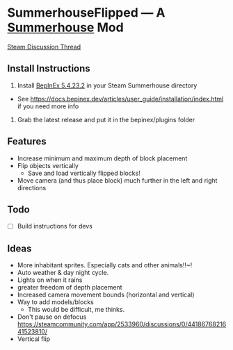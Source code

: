 # SummerhouseFlipped — A [Summerhouse](https://store.steampowered.com/app/2533960/SUMMERHOUSE/) Mod

[Steam Discussion Thread](https://steamcommunity.com/app/2533960/discussions/0/4520010433851923604/)


## Install Instructions
1. Install [BepInEx 5.4.23.2](https://github.com/BepInEx/BepInEx/releases/tag/v5.4.23.2) in your Steam Summerhouse directory
  - See https://docs.bepinex.dev/articles/user_guide/installation/index.html if you need more info
1. Grab the latest release and put it in the bepinex/plugins folder

## Features
- Increase minimum and maximum depth of block placement
- Flip objects vertically
   - Save and load vertically flipped blocks!
- Move camera (and thus place block) much further in the left and right directions



## Todo

- [ ] Build instructions for devs




## Ideas

- More inhabitant sprites. Especially cats and other animals!!~!
- Auto weather & day night cycle.
- Lights on when it rains
- greater freedom of depth placement
- Increased camera movement bounds (horizontal and vertical)
- Way to add models/blocks
    - This would be difficult, me thinks.
- Don't pause on defocus https://steamcommunity.com/app/2533960/discussions/0/4418676821641523810/
- Vertical flip 

